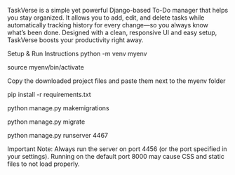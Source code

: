 TaskVerse is a simple yet powerful Django-based To-Do manager that helps you stay organized. It allows you to add, edit, and delete tasks while automatically tracking history for every change—so you always know what’s been done. Designed with a clean, responsive UI and easy setup, TaskVerse boosts your productivity right away.

Setup & Run Instructions
python -m venv myenv

source myenv/bin/activate

Copy the downloaded project files and paste them next to the myenv folder

pip install -r requirements.txt

python manage.py makemigrations

python manage.py migrate

python manage.py runserver 4467

Important Note:
Always run the server on port 4456 (or the port specified in your settings). Running on the default port 8000 may cause CSS and static files to not load properly.

